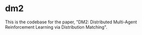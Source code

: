 # dm2
This is the codebase for the paper, "DM2: Distributed Multi-Agent Reinforcement Learning via Distribution Matching". 
